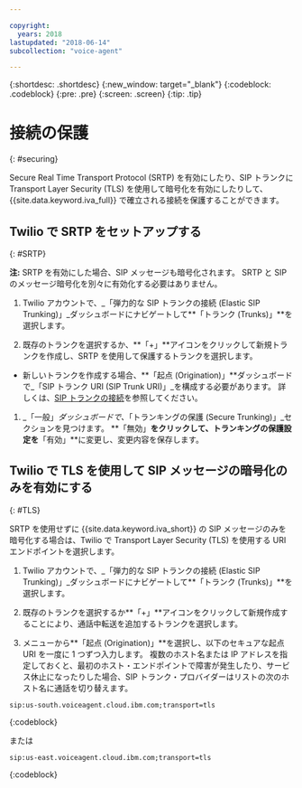 ```yaml
---

copyright:
  years: 2018
lastupdated: "2018-06-14"
subcollection: "voice-agent"

---
```


{:shortdesc: .shortdesc}
{:new_window: target="_blank"}
{:codeblock: .codeblock}
{:pre: .pre}
{:screen: .screen}
{:tip: .tip}


# 接続の保護
{: #securing}

Secure Real Time Transport Protocol (SRTP) を有効にしたり、SIP トランクに Transport Layer Security (TLS) を使用して暗号化を有効にしたりして、{{site.data.keyword.iva_full}} で確立される接続を保護することができます。

## Twilio で SRTP をセットアップする
{: #SRTP}

**注:** SRTP を有効にした場合、SIP メッセージも暗号化されます。 SRTP と SIP のメッセージ暗号化を別々に有効化する必要はありません。

1. Twilio アカウントで、_「弾力的な SIP トランクの接続 (Elastic SIP Trunking)」_ダッシュボードにナビゲートして**「トランク (Trunks)」**を選択します。

1. 既存のトランクを選択するか、**「+」**アイコンをクリックして新規トランクを作成し、SRTP を使用して保護するトランクを選択します。

  * 新しいトランクを作成する場合、**「起点 (Origination)」**ダッシュボードで_「SIP トランク URI (SIP Trunk URI)」_を構成する必要があります。  詳しくは、[SIP トランクの接続](/docs/services/voice-agent?topic=voice-agent-connect)を参照してください。

1. _「一般」_ダッシュボードで、_「トランキングの保護 (Secure Trunking)」_セクションを見つけます。 **「無効」**をクリックして、トランキングの保護設定を**「有効」**に変更し、変更内容を保存します。

## Twilio で TLS を使用して SIP メッセージの暗号化のみを有効にする
{: #TLS}

SRTP を使用せずに {{site.data.keyword.iva_short}} の SIP メッセージのみを暗号化する場合は、Twilio で Transport Layer Security (TLS) を使用する URI エンドポイントを選択します。

1. Twilio アカウントで、_「弾力的な SIP トランクの接続 (Elastic SIP Trunking)」_ダッシュボードにナビゲートして**「トランク (Trunks)」**を選択します。

1. 既存のトランクを選択するか**「+」**アイコンをクリックして新規作成することにより、通話中転送を追加するトランクを選択します。

1. メニューから**「起点 (Origination)」**を選択し、以下のセキュアな起点 URI を一度に 1 つずつ入力します。 複数のホスト名または IP アドレスを指定しておくと、最初のホスト・エンドポイントで障害が発生したり、サービス休止になったりした場合、SIP トランク・プロバイダーはリストの次のホスト名に通話を切り替えます。

```
sip:us-south.voiceagent.cloud.ibm.com;transport=tls
```
{:codeblock}

または

```
sip:us-east.voiceagent.cloud.ibm.com;transport=tls
```
{:codeblock}
